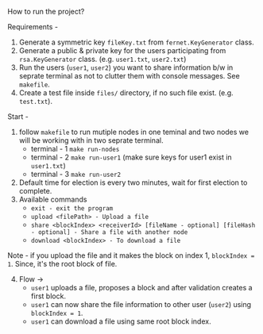 How to run the project?

Requirements - 
1. Generate a symmetric key `fileKey.txt` from `fernet.KeyGenerator` class.
2. Generate a public & private key for the users participating from `rsa.KeyGenerator` class. (e.g. `user1.txt`, `user2.txt`)
3. Run the users (`user1`, `user2`) you want to share information b/w in seprate terminal as not to clutter them with console messages. See `makefile`.
4. Create a test file inside `files/` directory, if no such file exist. (e.g. `test.txt`).

Start - 
1. follow `makefile` to run mutiple nodes in one teminal and two nodes we will be working with in two seprate terminal.
   - terminal - 1 `make run-nodes`
   - terminal - 2 `make run-user1`  (make sure keys for user1 exist in `user1.txt`)
   - terminal - 3 `make run-user2`
2. Default time for election is every two minutes, wait for first election to complete.
3. Available commands
   - `exit - exit the program`
   - `upload <filePath> - Upload a file`
   - `share <blockIndex> <receiverId> [fileName - optional] [fileHash - optional] - Share a file with another node`
   - `download <blockIndex> - To download a file`
     
Note - if you upload the file and it makes the block on index 1, `blockIndex = 1`. Since, it's the root block of file.

4. Flow -> 
   -  `user1` uploads a file, proposes a block and after validation creates a first block.
   -  `user1` can now share the file information to other user (`user2`) using `blockIndex = 1`.
   -  `user1` can download a file using same root block index.
